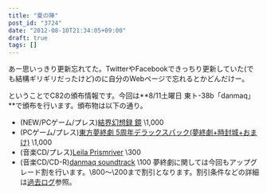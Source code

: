 ```yaml
---
title: "夏の陣"
post_id: "3724"
date: "2012-08-10T21:34:05+09:00"
draft: true
tags: []
---
```



あー思いっきり更新忘れてた。TwitterやFacebookできっちり更新していた(でも結構ギリギリだったけど)のに自分のWebページで忘れるとかどんだけー。

ということでC82の頒布情報です。今回は**8/11土曜日 東ト-38b「danmaq」**で頒布を行います。頒布物は以下の通り。



  * (NEW/PCゲーム/プレス)[結界幻想録 鏡](http://kagaminer.in) \1,000
  * (PCゲーム/プレス)[東方夢終劇 5周年デラックスパック(夢終劇+時封城+おまけ)](!/thC) \1,000
  * (音楽CD/プレス)[Leila Prismriver](!/leila) \300
  * (音楽CD/CD-R)[danmaq soundtrack](!/dst) \100
夢終劇に関しては今回もアップグレード割を行います。\800～\200まで割引となります。割引条件などの詳細は[過去ログ](https://danmaq.com/3715)参照。
